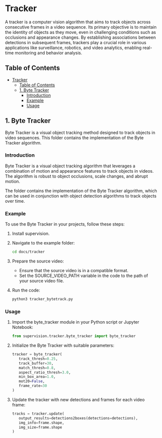 # Tracker

A tracker is a computer vision algorithm that aims to track objects across consecutive frames in a video sequence. Its primary objective is to maintain the identity of objects as they move, even in challenging conditions such as occlusions and appearance changes. By establishing associations between detections in subsequent frames, trackers play a crucial role in various applications like surveillance, robotics, and video analytics, enabling real-time monitoring and behavior analysis.

## Table of Contents
- [Tracker](#tracker)
  - [Table of Contents](#table-of-contents)
  - [1. Byte Tracker](#1-byte-tracker)
    - [Introduction](#introduction)
    - [Example](#example)
    - [Usage](#usage)

## 1. Byte Tracker

Byte Tracker is a visual object tracking method designed to track objects in video sequences. This folder contains the implementation of the Byte Tracker algorithm.


### Introduction

Byte Tracker is a visual object tracking algorithm that leverages a combination of motion and appearance features to track objects in videos. The algorithm is robust to object occlusions, scale changes, and abrupt motion.

The folder contains the implementation of the Byte Tracker algorithm, which can be used in conjunction with object detection algorithms to track objects over time.

### Example

To use the Byte Tracker in your projects, follow these steps:

1. Install supervision.
2. Navigate to the example folder:
   ```bash
   cd docs/tracker
   ```
3. Prepare the source video:
   - Ensure that the source video is in a compatible format.
   - Set the SOURCE_VIDEO_PATH variable in the code to the path of your source video file.

4. Run the code:
   ```bash
   python3 tracker_bytetrack.py
   ```
   
### Usage

1. Import the byte_tracker module in your Python script or Jupyter Notebook:

   ```python
   from supervision.tracker.byte_tracker import byte_tracker
   ```
2. Initialize the Byte Tracker with suitable parameters:
   
   ```python
   tracker = byte_tracker(
      track_thresh=0.25, 
      track_buffer=30, 
      match_thresh=0.8, 
      aspect_ratio_thresh=3.0, 
      min_box_area=1.0, 
      mot20=False, 
      frame_rate=30
   )
   ```

3. Update the tracker with new detections and frames for each video frame:
   
   ```python
   tracks = tracker.update(
      output_results=detections2boxes(detections=detections),
      img_info=frame.shape,
      img_size=frame.shape
   )
   ```